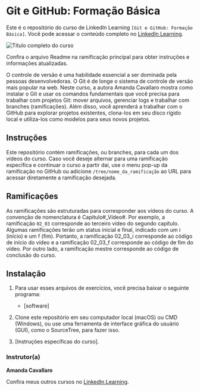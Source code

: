 # Git e GitHub: Formação Básica 
Este é o repositório do curso de LinkedIn Learning `[Git e GitHub: Formação Básica]`. Você pode acessar o conteúdo completo no [LinkedIn Learning][lil-course-url].

![Título completo do curso][lil-thumbnail-url] 

Confira o arquivo Readme na ramificação principal para obter instruções e informações atualizadas. 

O controle de versão é uma habilidade essencial a ser dominada pela pessoas desenvolvedoras. O Git é de longe o sistema de controle de versão mais popular na web. Neste curso, a autora Amanda Cavallaro mostra como instalar o Git e usar os comandos fundamentais que você precisa para trabalhar com projetos Git: mover arquivos, gerenciar logs e trabalhar com branches (ramificações). Além disso, você aprenderá a trabalhar com o GitHub para explorar projetos existentes, clona-los em seu disco rígido local e utiliza-los como modelos para seus novos projetos.

## Instruções 
Este repositório contém ramificações, ou branches, para cada um dos vídeos do curso. Caso você deseje alternar para uma ramificação específica e continuar o curso a partir daí, use o menu pop-up da ramificação no GitHub ou adicione `/tree/nome_da_ramificação` ao URL para acessar diretamente a ramificação desejada. 

## Ramificações 
As ramificações são estruturadas para corresponder aos vídeos do curso. A convenção de nomenclatura é Capítulo#_Vídeo#. Por exemplo, a ramificação `02_03` corresponde ao terceiro vídeo do segundo capítulo. Algumas ramificações terão um status inicial e final, indicado com um i (início) e um f (fim). Portanto, a ramificação 02_03_i corresponde ao código de início do vídeo e a ramificação 02_03_f corresponde ao código de fim do vídeo. Por outro lado, a ramificação mestre corresponde ao código de conclusão do curso. 

## Instalação
1. Para usar esses arquivos de exercícios, você precisa baixar o seguinte programa: 
	- [software]
	
2. Clone este repositório em seu computador local (macOS) ou CMD (Windows), ou use uma ferramenta de interface gráfica do usuário (GUI), como o SourceTree, para fazer isso. 
3. [Instruções específicas do curso].

### Instrutor(a)

**Amanda Cavallaro**

Confira meus outros cursos no [LinkedIn Learning](https://www.linkedin.com/learning/instructors/acavallaro).

[0]: # (Replace these placeholder URLs with actual course URLs)
[lil-course-url]: https://www.linkedin.com/learning/building-a-graphql-project-with-react-js
[lil-thumbnail-url]: https://cdn.lynda.com/course/2875095/2875095-1615224395432-16x9.jpg


[1]: # (End of BP-Instruction ###############################################################################################)
